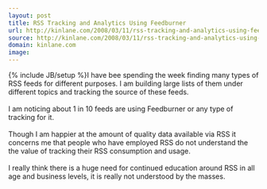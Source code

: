 ```yaml
---
layout: post
title: RSS Tracking and Analytics Using Feedburner
url: http://kinlane.com/2008/03/11/rss-tracking-and-analytics-using-feedburner/
source: http://kinlane.com/2008/03/11/rss-tracking-and-analytics-using-feedburner/
domain: kinlane.com
image: 
---
```

{% include JB/setup %}I have bee spending the week finding many types of RSS feeds for different purposes.  I am building large lists of them under different topics and tracking the source of these feeds.<br /><br />I am noticing about 1 in 10 feeds are using Feedburner or any type of tracking for it. <br /><br />Though I am happier at the amount of quality data available via RSS it concerns me that people who have employed RSS do not understand the the value of tracking their RSS consumption and usage.<br /><br />I really think there is a huge need for continued education around RSS in all age and business levels, it is really not understood by the masses.